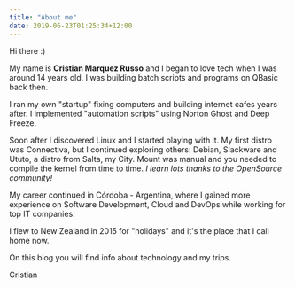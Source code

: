 ```yaml
---
title: "About me"
date: 2019-06-23T01:25:34+12:00
---
```

Hi there :)

My name is <b>Cristian Marquez Russo</b> and I began to love tech when I was around 14 years old. I was building batch scripts and programs on QBasic back then.

I ran my own "startup" fixing computers and building internet cafes years after. I implemented "automation scripts"  using Norton Ghost and Deep Freeze.

Soon after I discovered Linux and I started playing with it. My first distro was Connectiva, but I continued exploring others: Debian, Slackware and Ututo, a distro from Salta, my City. Mount was manual and you needed to compile the kernel from time to time. _I learn lots thanks to the OpenSource community!_

My career continued in Córdoba - Argentina, where I gained more experience on Software Development, Cloud and DevOps while working for top IT companies. 

I flew to New Zealand in 2015 for "holidays" and it's the place that I call home now.

On this blog you will find info about technology and my trips.

Cristian